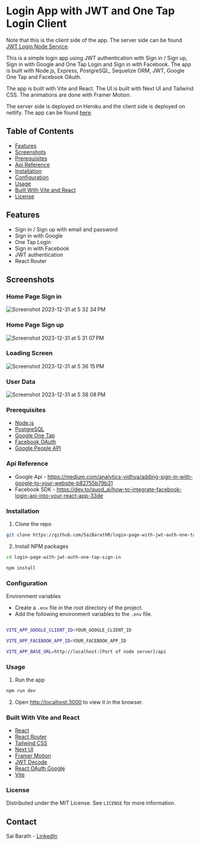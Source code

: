 # Login App with JWT and One Tap Login Client

Note that this is the client side of the app. The server side can be found [JWT Login Node Service](https://github.com/SaiBarathR/jwt-login-node-service).

This is a simple login app using JWT authentication with Sign in / Sign up, Sign in with Google and One Tap Login and Sign in with Facebook. The app is built with Node.js, Express, PostgreSQL, Sequelize ORM, JWT, Google One Tap and Facebook OAuth.

The app is built with Vite and React. The UI is built with Next UI and Tailwind CSS. The animations are done with Framer Motion.

The server side is deployed on Heroku and the client side is deployed on netlify. The app can be found [here](https://login-page-with-jwt-auth-one-tap-sign.netlify.app/login).

## Table of Contents

- [Features](#features)
- [Screenshots](#screenshots)
- [Prerequisites](#prerequisites)
- [Api Reference](#api-reference)
- [Installation](#installation)
- [Configuration](#configuration)
- [Usage](#usage)
- [Built With Vite and React](#built-with-vite-and-react)
- [License](#license)

## Features

- Sign in / Sign up with email and password
- Sign in with Google
- One Tap Login
- Sign in with Facebook
- JWT authentication
- React Router

## Screenshots

### Home Page Sign in
![Screenshot 2023-12-31 at 5 32 34 PM](https://github.com/SaiBarathR/login-page-with-jwt-auth-one-tap-sign-in/assets/58382813/55b118c0-5fc9-4906-97ae-7668d785bb7e)

### Home Page Sign up
![Screenshot 2023-12-31 at 5 31 07 PM](https://github.com/SaiBarathR/login-page-with-jwt-auth-one-tap-sign-in/assets/58382813/ce4bb277-d365-4b59-b733-98d2c5d29c90)

### Loading Screen

![Screenshot 2023-12-31 at 5 36 15 PM](https://github.com/SaiBarathR/login-page-with-jwt-auth-one-tap-sign-in/assets/58382813/7408d9c6-12d1-4948-bbcc-0f928031240c)

### User Data

![Screenshot 2023-12-31 at 5 38 08 PM](https://github.com/SaiBarathR/login-page-with-jwt-auth-one-tap-sign-in/assets/58382813/9a27c557-a36b-44fa-8ac6-173e718190cf)


### Prerequisites

- [Node.js](https://nodejs.org/en/)
- [PostgreSQL](https://www.postgresql.org/)
- [Google One Tap](https://developers.google.com/identity/one-tap/web/overview)
- [Facebook OAuth](https://developers.facebook.com/docs/facebook-login/web)
- [Google People API](https://developers.google.com/people/quickstart/js)

### Api Reference

-  Google Api - https://medium.com/analytics-vidhya/adding-sign-in-with-google-to-your-website-b82755b79b31 
- Facebook SDK - https://dev.to/quod_ai/how-to-integrate-facebook-login-api-into-your-react-app-33de

### Installation

1. Clone the repo

```sh
git clone https://github.com/SaiBarathR/login-page-with-jwt-auth-one-tap-sign-in.git
```

2. Install NPM packages

```sh
cd login-page-with-jwt-auth-one-tap-sign-in

npm install
```

### Configuration

Environment variables

- Create a `.env` file in the root directory of the project.
- Add the following environment variables to the `.env` file.

```sh

VITE_APP_GOOGLE_CLIENT_ID=YOUR_GOOGLE_CLIENT_ID 

VITE_APP_FACEBOOK_APP_ID=YOUR_FACEBOOK_APP_ID

VITE_APP_BASE_URL=http://localhost:[Port of node server]/api

```

### Usage

1. Run the app

```sh
npm run dev
```

2. Open [http://localhost:3000](http://localhost:3000) to view it in the browser.

### Built With Vite and React

- [React](https://reactjs.org/)
- [React Router](https://reactrouter.com/)
- [Tailwind CSS](https://tailwindcss.com/)
- [Next UI](https://nextui.org/)
- [Framer Motion](https://www.framer.com/motion/)
- [JWT Decode](https://www.npmjs.com/package/jwt-decode)
- [React OAuth Google](https://www.npmjs.com/package/@react-oauth/google)
- [Vite](https://vitejs.dev/)

### License

Distributed under the MIT License. See `LICENSE` for more information.

<!-- CONTACT -->

## Contact

Sai Barath - [LinkedIn](https://www.linkedin.com/in/sai-barath-r-0b0b3b1b2/) 







